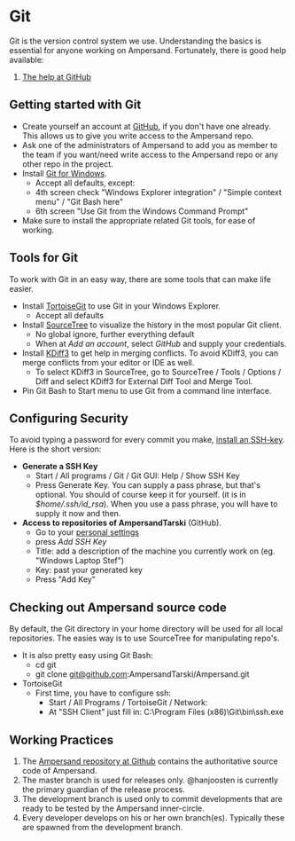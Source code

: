 # Git

Git is the version control system we use. Understanding the basics is essential for anyone working on Ampersand. Fortunately, there is good help available:

1. [The help at GitHub](https://help.github.com/articles/)

## Getting started with Git

* Create yourself an account at [GitHub](https://www.github.com), if you don't have one already. This allows us to give you write access to the Ampersand repo.
* Ask one of the administrators of Ampersand to add you as member to the team if you want/need write access to the Ampersand repo or any other repo in the project.
* Install [Git for Windows](http://msysgit.github.io/).
  * Accept all defaults, except:
  * 4th screen check "Windows Explorer integration" / "Simple context menu" / "Git Bash here"
  * 6th screen "Use Git from the Windows Command Prompt"
* Make sure to install the appropriate related Git tools, for ease of working.

## Tools for Git

To work with Git in an easy way, there are some tools that can make life easier.

* Install [TortoiseGit](https://tortoisegit.org/) to use Git in your Windows Explorer. 
  * Accept all defaults
* Install [SourceTree](http://www.sourcetreeapp.com) to visualize the history in the most popular Git client.
  * No global ignore, further everything default
  * When at _Add an account_, select _GitHub_ and supply your credentials.
* Install [KDiff3](http://sourceforge.net/projects/kdiff3/files/kdiff3/) to get help in merging conflicts. To avoid KDiff3, you can merge conflicts from your editor or IDE as well.
  * To select KDiff3 in SourceTree, go to SourceTree / Tools / Options / Diff and select KDiff3 for External Diff Tool and Merge Tool.
* Pin Git Bash to Start menu to use Git from a command line interface.

## Configuring Security

To avoid typing a password for every commit you make, [install an SSH-key](https://help.github.com/articles/connecting-to-github-with-ssh/). Here is the short version:

* **Generate a SSH Key**
  * Start / All programs / Git / Git GUI: Help / Show SSH Key
  * Press Generate Key. You can supply a pass phrase, but that's optional. You should of course keep it for yourself. \(it is in _$home/.ssh/id\_rsa_\). When you use a pass phrase, you will have to supply it now and then.
* **Access to repositories of AmpersandTarski** \(GitHub\). 
  * Go to your [personal settings](https://github.com/settings/profile)
  * press _Add SSH Key_
  * Title: add a description of the machine you currently work on \(eg. "Windows Laptop Stef"\)
  * Key: past your generated key 
  * Press "Add Key"

## Checking out Ampersand source code

By default, the Git directory in your home directory will be used for all local repositories. The easies way is to use SourceTree for manipulating repo's.

* It is also pretty easy using Git Bash:
  * cd git
  * git clone git@github.com:AmpersandTarski/Ampersand.git
* TortoiseGit
  * First time, you have to configure ssh: 
    * Start / All Programs / TortoiseGit / Network:
    * At "SSH Client" just fill in:   C:\Program Files \(x86\)\Git\bin\ssh.exe

## Working Practices

1. The [Ampersand repository at Github](https://github.com/AmpersandTarski/Ampersand/) contains the authoritative source code of Ampersand.
2. The master branch is used for releases only. @hanjoosten is currently the primary guardian of the release process.
3. The development branch is used only to commit developments that are ready to be tested by the Ampersand inner-circle.
4. Every developer develops on his or her own branch\(es\). Typically these are spawned from the development branch.




